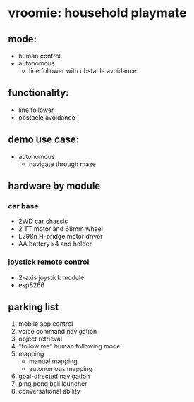 # vroomie: household playmate

## mode:
- human control
- autonomous
	- line follower with obstacle avoidance

## functionality:
- line follower
- obstacle avoidance

## demo use case:
- autonomous
	- navigate through maze

## hardware by module
### car base
- 2WD car chassis
- 2 TT motor and 68mm wheel
- L298n H-bridge motor driver
- AA battery x4 and holder

### joystick remote control
- 2-axis joystick module
- esp8266

## parking list
1. mobile app control
2. voice command navigation
3. object retrieval 
4. "follow me" human following mode
5. mapping
	- manual mapping
	- autonomous mapping
6. goal-directed navigation
7. ping pong ball launcher
8. conversational ability